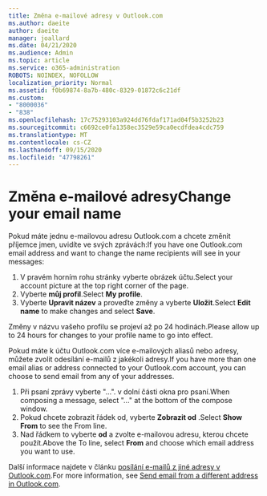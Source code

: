 ```yaml
---
title: Změna e-mailové adresy v Outlook.com
ms.author: daeite
author: daeite
manager: joallard
ms.date: 04/21/2020
ms.audience: Admin
ms.topic: article
ms.service: o365-administration
ROBOTS: NOINDEX, NOFOLLOW
localization_priority: Normal
ms.assetid: f0b69874-8a7b-480c-8329-01872c6c21df
ms.custom:
- "8000036"
- "838"
ms.openlocfilehash: 17c75293103a924dd76fdaf171ad04f5b3252b23
ms.sourcegitcommit: c6692ce0fa1358ec3529e59ca0ecdfdea4cdc759
ms.translationtype: MT
ms.contentlocale: cs-CZ
ms.lasthandoff: 09/15/2020
ms.locfileid: "47798261"
---
```

# <a name="change-your-email-name"></a><span data-ttu-id="5382b-102">Změna e-mailové adresy</span><span class="sxs-lookup"><span data-stu-id="5382b-102">Change your email name</span></span>

<span data-ttu-id="5382b-103">Pokud máte jednu e-mailovou adresu Outlook.com a chcete změnit příjemce jmen, uvidíte ve svých zprávách:</span><span class="sxs-lookup"><span data-stu-id="5382b-103">If you have one Outlook.com email address and want to change the name recipients will see in your messages:</span></span>
  
1. <span data-ttu-id="5382b-104">V pravém horním rohu stránky vyberte obrázek účtu.</span><span class="sxs-lookup"><span data-stu-id="5382b-104">Select your account picture at the top right corner of the page.</span></span>
2. <span data-ttu-id="5382b-105">Vyberte **můj profil**.</span><span class="sxs-lookup"><span data-stu-id="5382b-105">Select **My profile**.</span></span>
3. <span data-ttu-id="5382b-106">Vyberte **Upravit název** a proveďte změny a vyberte **Uložit**.</span><span class="sxs-lookup"><span data-stu-id="5382b-106">Select **Edit name** to make changes and select **Save**.</span></span>

<span data-ttu-id="5382b-107">Změny v názvu vašeho profilu se projeví až po 24 hodinách.</span><span class="sxs-lookup"><span data-stu-id="5382b-107">Please allow up to 24 hours for changes to your profile name to go into effect.</span></span>
  
<span data-ttu-id="5382b-108">Pokud máte k účtu Outlook.com více e-mailových aliasů nebo adresy, můžete zvolit odesílání e-mailů z jakékoli adresy.</span><span class="sxs-lookup"><span data-stu-id="5382b-108">If you have more than one email alias or address connected to your Outlook.com account, you can choose to send email from any of your addresses.</span></span>
  
1. <span data-ttu-id="5382b-109">Při psaní zprávy vyberte "...". v dolní části okna pro psaní.</span><span class="sxs-lookup"><span data-stu-id="5382b-109">When composing a message, select "..." at the bottom of the compose window.</span></span>
1. <span data-ttu-id="5382b-110">Pokud chcete zobrazit řádek od, vyberte **Zobrazit od** .</span><span class="sxs-lookup"><span data-stu-id="5382b-110">Select **Show From** to see the From line.</span></span>
1. <span data-ttu-id="5382b-111">Nad řádkem to vyberte **od** a zvolte e-mailovou adresu, kterou chcete použít.</span><span class="sxs-lookup"><span data-stu-id="5382b-111">Above the To line, select **From** and choose which email address you want to use.</span></span>

<span data-ttu-id="5382b-112">Další informace najdete v článku [posílání e-mailů z jiné adresy v Outlook.com](https://support.office.com/article/ccba89cb-141c-4a36-8c56-6d16a8556d2e?wt.mc_id=Office_Outlook_com_Alchemy).</span><span class="sxs-lookup"><span data-stu-id="5382b-112">For more information, see [Send email from a different address in Outlook.com](https://support.office.com/article/ccba89cb-141c-4a36-8c56-6d16a8556d2e?wt.mc_id=Office_Outlook_com_Alchemy).</span></span>